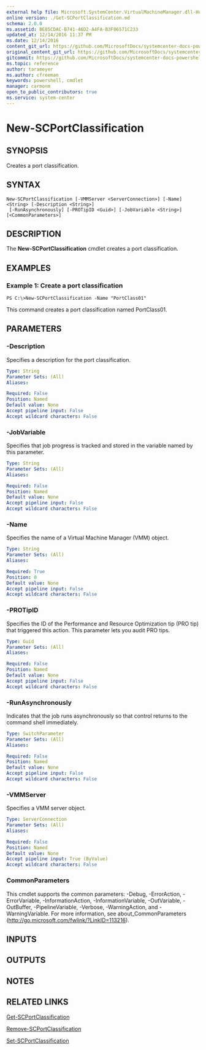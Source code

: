 ```yaml
---
external help file: Microsoft.SystemCenter.VirtualMachineManager.dll-Help.xml
online version: ./Get-SCPortClassification.md
schema: 2.0.0
ms.assetid: BE05CDAC-B741-46D2-A4FA-B3F06571C233
updated_at: 12/14/2016 11:37 PM
ms.date: 12/14/2016
content_git_url: https://github.com/MicrosoftDocs/systemcenter-docs-powershell/blob/master/systemcenter-cmdlets/SystemCenter2016/VirtualMachineManager/v1/New-SCPortClassification.md
original_content_git_url: https://github.com/MicrosoftDocs/systemcenter-docs-powershell/blob/master/systemcenter-cmdlets/SystemCenter2016/VirtualMachineManager/v1/New-SCPortClassification.md
gitcommit: https://github.com/MicrosoftDocs/systemcenter-docs-powershell/blob/ddd0fefc9adaabb9394eb6c21b33370913d1830d/systemcenter-cmdlets/SystemCenter2016/VirtualMachineManager/v1/New-SCPortClassification.md
ms.topic: reference
author: tarameyer
ms.author: cfreeman
keywords: powershell, cmdlet
manager: carmonm
open_to_public_contributors: true
ms.service: system-center
---
```


# New-SCPortClassification

## SYNOPSIS
Creates a port classification.

## SYNTAX

```
New-SCPortClassification [-VMMServer <ServerConnection>] [-Name] <String> [-Description <String>]
 [-RunAsynchronously] [-PROTipID <Guid>] [-JobVariable <String>] [<CommonParameters>]
```

## DESCRIPTION
The **New-SCPortClassification** cmdlet creates a port classification.

## EXAMPLES

### Example 1: Create a port classification
```
PS C:\>New-SCPortClassification -Name "PortClass01"
```

This command creates a port classification named PortClass01.

## PARAMETERS

### -Description
Specifies a description for the port classification.

```yaml
Type: String
Parameter Sets: (All)
Aliases: 

Required: False
Position: Named
Default value: None
Accept pipeline input: False
Accept wildcard characters: False
```

### -JobVariable
Specifies that job progress is tracked and stored in the variable named by this parameter.

```yaml
Type: String
Parameter Sets: (All)
Aliases: 

Required: False
Position: Named
Default value: None
Accept pipeline input: False
Accept wildcard characters: False
```

### -Name
Specifies the name of a Virtual Machine Manager (VMM) object.

```yaml
Type: String
Parameter Sets: (All)
Aliases: 

Required: True
Position: 0
Default value: None
Accept pipeline input: False
Accept wildcard characters: False
```

### -PROTipID
Specifies the ID of the Performance and Resource Optimization tip (PRO tip) that triggered this action.
This parameter lets you audit PRO tips.

```yaml
Type: Guid
Parameter Sets: (All)
Aliases: 

Required: False
Position: Named
Default value: None
Accept pipeline input: False
Accept wildcard characters: False
```

### -RunAsynchronously
Indicates that the job runs asynchronously so that control returns to the command shell immediately.

```yaml
Type: SwitchParameter
Parameter Sets: (All)
Aliases: 

Required: False
Position: Named
Default value: None
Accept pipeline input: False
Accept wildcard characters: False
```

### -VMMServer
Specifies a VMM server object.

```yaml
Type: ServerConnection
Parameter Sets: (All)
Aliases: 

Required: False
Position: Named
Default value: None
Accept pipeline input: True (ByValue)
Accept wildcard characters: False
```

### CommonParameters
This cmdlet supports the common parameters: -Debug, -ErrorAction, -ErrorVariable, -InformationAction, -InformationVariable, -OutVariable, -OutBuffer, -PipelineVariable, -Verbose, -WarningAction, and -WarningVariable. For more information, see about_CommonParameters (http://go.microsoft.com/fwlink/?LinkID=113216).

## INPUTS

## OUTPUTS

## NOTES

## RELATED LINKS

[Get-SCPortClassification](xref:SystemCenter2016/VirtualMachineManager/v1/Get-SCPortClassification.md)

[Remove-SCPortClassification](xref:SystemCenter2016/VirtualMachineManager/v1/Remove-SCPortClassification.md)

[Set-SCPortClassification](xref:SystemCenter2016/VirtualMachineManager/v1/Set-SCPortClassification.md)

